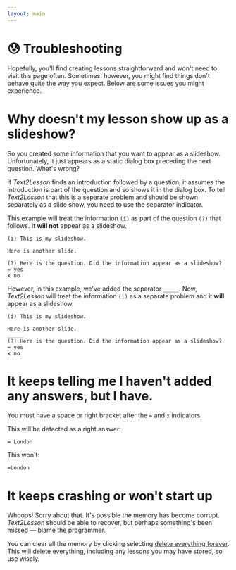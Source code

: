 ```yaml
---
layout: main
---
```


# 😰 Troubleshooting

Hopefully, you'll find creating lessons straightforward and won't need to visit this page often. Sometimes, however, you might find things don't behave quite the way you expect. Below are some issues you might experience.

# Why doesn't my lesson show up as a slideshow?

So you created some information that you want to appear as a slideshow. Unfortunately,
it just appears as a static dialog box preceding the next question. What's wrong?

If _Text2Lesson_ finds an introduction followed by a question, it assumes the
introduction is part of the question and so shows it in the dialog box. To tell
_Text2Lesson_ that this is a separate problem and should be shown separately as
a slide show, you need to use the separator indicator.

This example will treat the information `(i)` as part of the question `(?)` that
follows. It **will not** appear as a slideshow.

```
(i) This is my slideshow.

Here is another slide.

(?) Here is the question. Did the information appear as a slideshow?
= yes
x no
```

However, in this example, we've added the separator `_____`. Now, _Text2Lesson_ will treat the information `(i)` as a separate problem and it **will** appear as a slideshow.

```
(i) This is my slideshow.

Here is another slide.
_____
(?) Here is the question. Did the information appear as a slideshow?
= yes
x no
```

# It keeps telling me I haven't added any answers, but I have.

You must have a space or right bracket after the `=` and `x` indicators.

This will be detected as a right answer:

```
= London
```

This won't:

```
=London
```

# It keeps crashing or won't start up

Whoops! Sorry about that. It's possible the memory has become corrupt. _Text2Lesson_
should be able to recover, but perhaps something's been missed &mdash; blame the
programmer.

You can clear all the memory by clicking selecting
[delete everything forever](https://henspace.github.io/text2lesson/delete-everything-forever.html).
This will delete everything, including any lessons you may have stored, so use wisely.
